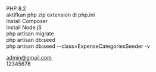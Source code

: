 PHP 8.2 <br />
aktifkan php zip extension di php.ini <br />
Install Composer <br />
Install Node.jS  <br />
php artisan migrate <br />
php artisan db:seed <br />
php artisan db:seed --class=ExpenseCategoriesSeeder -v <br />


admin@gmail.com <br />
12345678
